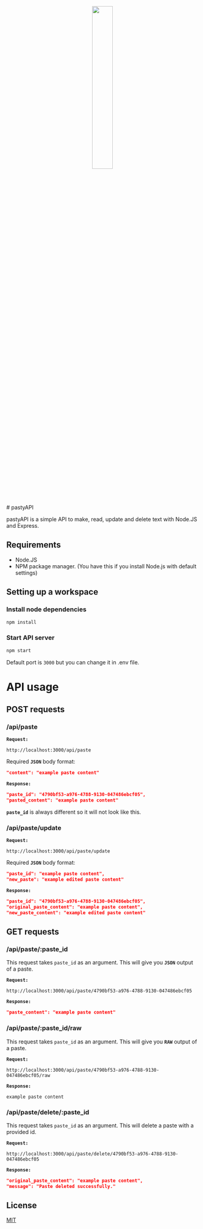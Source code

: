 <p align="center" width="100%">
    <img width="33%" src="https://cdn.discordapp.com/attachments/939918273372385320/1020811319743631390/logo.png"> 
</p>
# pastyAPI

pastyAPI is a simple API to make, read, update and delete text with Node.JS and Express.

## Requirements

- Node.JS
- NPM package manager. (You have this if you install Node.js with default settings)

## Setting up a workspace
### Install node dependencies
```bash
npm install
```

### Start API server
```bash
npm start
```
Default port is `3000` but you can change it in .env file.

# API usage

## POST requests
### /api/paste

**`Request:`** 
```
http://localhost:3000/api/paste
```

Required **`JSON`** body format:
```json
"content": "example paste content"
```

**`Response:`**
```json
"paste_id": "4790bf53-a976-4788-9130-047486ebcf05",
"pasted_content": "example paste content"
 ```

**`paste_id`** is always different so it will not look like this.

### /api/paste/update

**`Request:`** 
```
http://localhost:3000/api/paste/update
```

Required **`JSON`** body format:
```json
"paste_id": "example paste content",
"new_paste": "example edited paste content"
```

**`Response:`**
```json
"paste_id": "4790bf53-a976-4788-9130-047486ebcf05",
"original_paste_content": "example paste content",
"new_paste_content": "example edited paste content"
 ```

## GET requests
### /api/paste/:paste_id
This request takes `paste_id` as an argument. This will give you **`JSON`** output of a paste.

**`Request:`** 
```
http://localhost:3000/api/paste/4790bf53-a976-4788-9130-047486ebcf05
```
**`Response:`**
```json
"paste_content": "example paste content"
 ```

### /api/paste/:paste_id/raw
This request takes `paste_id` as an argument. This will give you **`RAW`** output of a paste.

**`Request:`** 
```
http://localhost:3000/api/paste/4790bf53-a976-4788-9130-047486ebcf05/raw
```
**`Response:`**
```
example paste content
 ```

### /api/paste/delete/:paste_id
This request takes `paste_id` as an argument. This will delete a paste with a provided id.

**`Request:`** 
```
http://localhost:3000/api/paste/delete/4790bf53-a976-4788-9130-047486ebcf05
```
**`Response:`**
```json
"original_paste_content": "example paste content",
"message": "Paste deleted successfully."
 ```



## License
[MIT](https://github.com/boka60/pastyAPI/blob/main/LICENSE)

